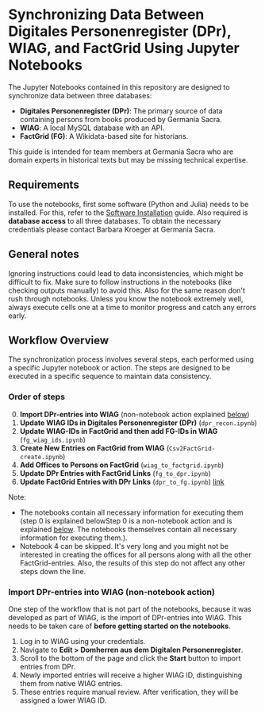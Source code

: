 # Synchronizing Data Between Digitales Personenregister (DPr), WIAG, and FactGrid Using Jupyter Notebooks

The Jupyter Notebooks contained in this repository are designed to synchronize data between three databases:

- **Digitales Personenregister (DPr)**: The primary source of data containing persons from books produced by Germania Sacra.
- **WIAG**: A local MySQL database with an API.
- **FactGrid (FG)**: A Wikidata-based site for historians.

This guide is intended for team members at Germania Sacra who are domain experts in historical texts but may be missing technical expertise.

## Requirements

To use the notebooks, first some software (Python and Julia) needs to be installed. For this, refer to the [Software Installation](https://github.com/WIAG-ADW-GOE/sync_notebooks/blob/main/docs/Installation.md) guide. Also required is **database access** to all three databases. To obtain the necessary credentials please contact Barbara Kroeger at Germania Sacra.

## General notes
Ignoring instructions could lead to data inconsistencies, which might be difficult to fix. Make sure to follow instructions in the notebooks (like checking outputs manually) to avoid this. Also for the same reason don't rush through notebooks. Unless you know the notebook extremely well, always execute cells one at a time to monitor progress and catch any errors early.

## Workflow Overview

The synchronization process involves several steps, each performed using a specific Jupyter notebook or action. The steps are designed to be executed in a specific sequence to maintain data consistency.

### Order of steps

0. **Import DPr-entries into WIAG** (non-notebook action explained [below](#import-dpr-entries-into-wiag-non-notebook-action))
1. **Update WIAG IDs in Digitales Personenregister (DPr)** (`dpr_recon.ipynb`)
2. **Update WIAG-IDs in FactGrid and then add FG-IDs in WIAG** (`fg_wiag_ids.ipynb`)
3. **Create New Entries on FactGrid from WIAG** (`Csv2FactGrid-create.ipynb`)
4. **Add Offices to Persons on FactGrid** (`wiag_to_factgrid.ipynb`)
5. **Update DPr Entries with FactGrid Links** (`fg_to_dpr.ipynb`)
6. **Update FactGrid Entries with DPr Links** (`dpr_to_fg.ipynb`)
[link](https://github.com/WIAG-ADW-GOE/sync_notebooks/blob/main/wiag_to_factgrid.ipynb#parse-begin-and-end-date-from-the-wiag-data)

Note:
- The notebooks contain all necessary information for executing them (step 0 is explained belowStep 0 is a non-notebook action and is explained [below](#import-dpr-entries-into-wiag-non-notebook-action). The notebooks themselves contain all necessary information for executing them.).
- Notebook 4 can be skipped. It's very long and you might not be interested in creating the offices for all persons along with all the other FactGrid-entries. Also, the results of this step do not affect any other steps down the line.

### Import DPr-entries into WIAG (non-notebook action)

One step of the workflow that is not part of the notebooks, because it was developed as part of WIAG, is the import of DPr-entries into WIAG. This needs to be taken care of **before getting started on the notebooks**.

1. Log in to WIAG using your credentials.
2. Navigate to **Edit > Domherren aus dem Digitalen Personenregister**.
3. Scroll to the bottom of the page and click the **Start** button to import entries from DPr.
4. Newly imported entries will receive a higher WIAG ID, distinguishing them from native WIAG entries.
5. These entries require manual review. After verification, they will be assigned a lower WIAG ID.